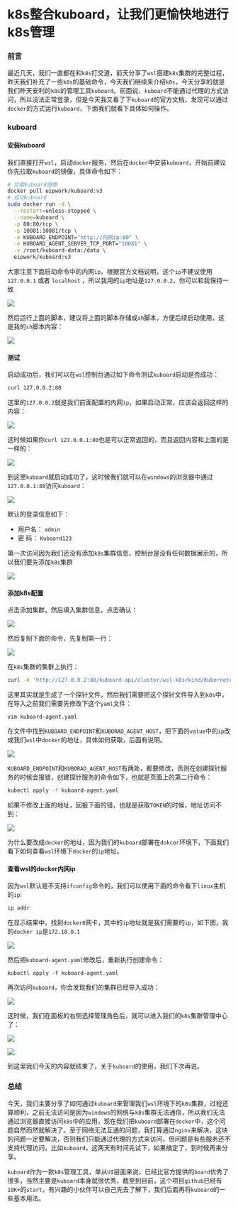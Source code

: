 # k8s整合kuboard，让我们更愉快地进行k8s管理

### 前言

最近几天，我们一直都在和`k8s`打交道，前天分享了`wsl`搭建`k8s`集群的完整过程，昨天我们补充了一些`k8s`的基础命令，今天我们继续来介绍`k8s`，今天分享的就是我们昨天安利的`k8s`的管理工具`kuboard`。前面说，`kuboard`不能通过代理的方式访问，所以没法正常登录，但是今天我又看了下`kuboard`的官方文档，发现可以通过`docker`的方式运行`kuboard`，下面我们就看下具体如何操作。

### kuboard

#### 安装kuboard

我们直接打开`wsl`，启动`docker`服务，然后在`docker`中安装`kuboard`，开始前建议你先拉取`kuboard`的镜像，具体命令如下：

```sh
# 拉取kuboard镜像
docker pull eipwork/kuboard:v3
# 启动kuboard
sudo docker run -d \
  --restart=unless-stopped \
  --name=kuboard \
  -p 80:80/tcp \
  -p 10081:10081/tcp \
  -e KUBOARD_ENDPOINT="http://内网ip:80" \
  -e KUBOARD_AGENT_SERVER_TCP_PORT="10081" \
  -v /root/kuboard-data:/data \
  eipwork/kuboard:v3
```

大家注意下面启动命令中的内网`ip`，根据官方文档说明，这个`ip`不建议使用 `127.0.0.1` 或者 `localhost` ，所以我用的`ip`地址是`127.0.0.2`，你可以和我保持一致

![](https://gitee.com/sysker/picBed/raw/master/images/20210628125008.png)

然后运行上面的脚本，建议将上面的脚本存储成`sh`脚本，方便后续启动使用，这是我的`sh`脚本内容：

![](https://gitee.com/sysker/picBed/raw/master/images/20210628125225.png)

#### 测试

启动成功后，我们可以在`wsl`控制台通过如下命令测试`kuboard`启动是否成功：

```sh
curl 127.0.0.2:80
```

这里的`127.0.0.2`就是我们前面配置的内网`ip`，如果启动正常，应该会返回这样的内容：

![](https://gitee.com/sysker/picBed/raw/master/images/20210628125605.png)

这时候如果你`curl 127.0.0.1:80`也是可以正常返回的，而且返回内容和上面的是一样的：

![](https://gitee.com/sysker/picBed/raw/master/images/20210628130148.png)

到这里`kuboard`就启动成功了，这时候我们就可以在`windows`的浏览器中通过`127.0.0.1:80`访问`kuboard`：

![](https://gitee.com/sysker/picBed/raw/master/images/20210628095610.png)

默认的登录信息如下：

- 用户名： `admin`
- 密 码： `Kuboard123`

第一次访问因为我们还没有添加`k8s`集群信息，控制台是没有任何数据展示的，所以我们要先添加`k8s`集群

![](https://gitee.com/sysker/picBed/raw/master/images/20210628133051.png)

#### 添加k8s配置

点击添加集群，然后填入集群信息，点击确认：

![](https://gitee.com/sysker/picBed/raw/master/images/20210628133211.png)

然后复制下面的命令，先复制第一行：

![](https://gitee.com/sysker/picBed/raw/master/images/20210628133329.png)

在`k8s`集群的集群上执行：

```sh
curl -k 'http://127.0.0.2:80/kuboard-api/cluster/wsl-k8s/kind/KubernetesCluster/wsl-k8s/resource/installAgentToKubernetes?token=BpLnfgDsc2WD8F2qNfHK5a84jjJkwzDk' > kuboard-agent.yaml
```

这里其实就是生成了一个探针文件，然后我们需要把这个探针文件导入到`k8s`中，在导入之前我们需要先修改下这个`yaml`文件：

```
vim kuboard-agent.yaml
```

在文件中找到`KUBOARD_ENDPOINT`和`KUBORAD_AGENT_HOST`，把下面的`value`中的`ip`改成我们`wsl`中`docker`的地址，具体如何获取，后面有说明。

![](https://gitee.com/sysker/picBed/raw/master/images/20210628151309.png)

`KUBOARD_ENDPOINT`和`KUBORAD_AGENT_HOST`有两处，都要修改，否则在创建探针服务的时候会报错，创建探针服务的命令如下，也就是页面上的第二行命令：

```sh
kubectl apply -f kuboard-agent.yaml
```

如果不修改上面的地址，回报下面的错，也就是获取`TOKEN`的时候，地址访问不到：

![](https://gitee.com/sysker/picBed/raw/master/images/20210628150355.png)

为什么要改成`docker`的地址，因为我们的`kuboard`部署在`dokcer`环境下，下面我们看下如何查看`wsl`环境下`docker`的`ip`地址。

#### 查看wsl的docker内网ip

因为`wsl`默认是不支持`ifconfig`命令的，我们可以使用下面的命令看下`linux`主机的`ip`:

```sh
ip addr
```

在显示结果中，找到`docker0`网卡，其中的`ip`地址就是我们需要的`ip`，如下图，我的`docker ip`是`172.18.0.1`

![](https://gitee.com/sysker/picBed/raw/master/images/20210628110355.png)

然后把`kuboard-agent.yaml`修改后，重新执行创建命令：

```
kubectl apply -f kuboard-agent.yaml
```

再次访问`kuboard`，你会发现我们的集群已经导入成功：

![](https://gitee.com/sysker/picBed/raw/master/images/20210628152402.png)

这时候，我们在面板的右侧选择管理角色后，就可以进入我们的`k8s`集群管理中心了：

![](https://gitee.com/sysker/picBed/raw/master/images/20210628153125.png)

![](https://gitee.com/sysker/picBed/raw/master/images/20210628153155.png)

到这里我们今天的内容就结束了，关于`kuboard`的使用，我们下次再说。

### 总结

今天，我们主要分享了如何通过`kuboard`来管理我们`wsl`环境下的`k8s`集群，过程还算顺利，之前无法访问是因为`windows`的网络与`k8s`集群无法通信，所以我们无法通过浏览器直接访问`k8s`中的应用，现在我们把`kuboard`部署在`docker`中，这个问题自然而然就解决了。至于网络无法互通的问题，我打算通过`nginx`来解决，这块的问题一定要解决，否则我们只能通过代理的方式来访问，但问题是有些服务还不支持代理访问，比如`kuboard`，这两天有时间先试下，如果搞定了，到时候再来分享。

 `kuboard`作为一款`k8s`管理工具，单从`UI`层面来说，已经比官方提供的`board`优秀了很多，当然主要是`kuboard`本身就很优秀，截至到目前，这个项目`github`已经有`10K+`的`start`，有兴趣的小伙伴可以自己先去了解下，我们后面再将`kuboard`的一些基本用法。